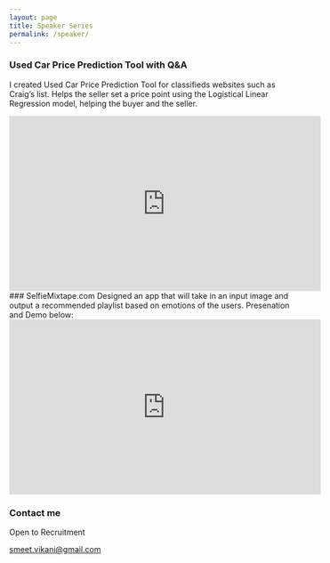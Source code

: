 ```yaml
---
layout: page
title: Speaker Series
permalink: /speaker/
---
```


### Used Car Price Prediction Tool with Q&A
I created Used Car Price Prediction Tool for classifieds websites such as Craig’s list. Helps the seller set a price point using the Logistical Linear Regression model, helping the buyer and the seller. 
<iframe width="560" height="315" src="https://www.youtube.com/embed/lBR8CcZdz54" frameborder="0" allow="autoplay; encrypted-media" allowfullscreen></iframe>


<br>
### SelfieMixtape.com
Designed an app that will take in an input image and output a recommended playlist based on emotions of the users. Presenation and Demo below: 
<iframe width="560" height="315" src="https://www.youtube.com/embed/dPiCBdt41lU" frameborder="0" allow="autoplay; encrypted-media" allowfullscreen></iframe>

### Contact me
Open to Recruitment

[smeet.vikani@gmail.com](mailto:smeet.vikani@gmail.com)
